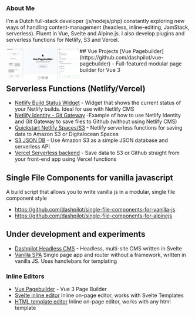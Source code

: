 ### About Me

I'm a Dutch full-stack developer (js/nodejs/php) constantly exploring new ways of handling content-management (headless, inline-editing, JamStack, serverless). Fluent in Vue, Svelte and Alpine.js. I also develop plugins and serverless functions for Netlify, S3 and Vercel.

<p>
## Vue Projects
<img src="https://raw.githubusercontent.com/dashpilot/vue-pagebuilder/main/editor/img/app-preview2.png" width="200" align="left" /> [Vue Pagebuilder](https://github.com/dashpilot/vue-pagebuilder) - Full-featured modular page builder for Vue 3
</p>

## Serverless Functions (Netlify/Vercel)
- [Netlify Build Status Widget](https://github.com/dashpilot/netlify-build-status-widget) - Widget that shows the current status of your Netlify builds. Ideal for use with Netlify CMS
- [Netlify Identity - Git Gateway](https://github.com/dashpilot/netlify-identity-git-gateway) -Example of how to use Netlify Identity and Git Gateway to save files to Github (without using Netlify CMS)
- [Quickstart Netlify Spaces/S3](https://github.com/dashpilot/quickstart-netlify-spaces) - Netlify serverless functions for saving data to Amazon S3 or Digitalocean Spaces
- [S3 JSON DB](https://github.com/dashpilot/s3-json-db) - Use Amazon S3 as a simple JSON database and serverless API
- [Vercel Serverless backend](https://github.com/dashpilot/vercel-serverless-backend) - Save data to S3 or Github straight from your front-end app using Vercel functions

## Single File Components for vanilla javascript
A build script that allows you to write vanilla js in a modular, single file component style 

- https://github.com/dashpilot/single-file-components-for-vanilla-js
- https://github.com/dashpilot/single-file-components-for-alpinejs

## Under development and experiments
- [Dashpilot Headless CMS](https://github.com/dashpilot/dashpilot-headless-cms) - Headless, multi-site CMS written in Svelte
- [Vanilla SPA](https://github.com/dashpilot/vanilla-spa) Single page app and router without a framework, written in vanilla JS. Uses handlebars for templating

### Inline Editors
- [Vue Pagebuilder](https://github.com/dashpilot/vue-pagebuilder) - Vue 3 Page Builder
- [Svelte inline editor](https://github.com/dashpilot/svelte-inline-editor) Inline on-page editor, works with Svelte Templates
- [HTML template editor](https://github.com/dashpilot/html-template-editor) Inline on-page editor, works with any html template

<!--

- [Sitefiction](https://sitefiction-builder.dashpilot.vercel.app/) Most fully featured version, built with Svelte
- [Sitefiction, different approach](https://sitefiction-data-attr.vercel.app/) Svelte experiment that uses live-editing via a panel on the side, features image upload and can be used with non-Svelte templates

Add Later: 
- editscreen


**dashpilot/dashpilot** is a ✨ _special_ ✨ repository because its `README.md` (this file) appears on your GitHub profile.

Here are some ideas to get you started:

- 🔭 I’m currently working on ...
- 🌱 I’m currently learning ...
- 👯 I’m looking to collaborate on ...
- 🤔 I’m looking for help with ...
- 💬 Ask me about ...
- 📫 How to reach me: ...
- 😄 Pronouns: ...
- ⚡ Fun fact: ...
-->
